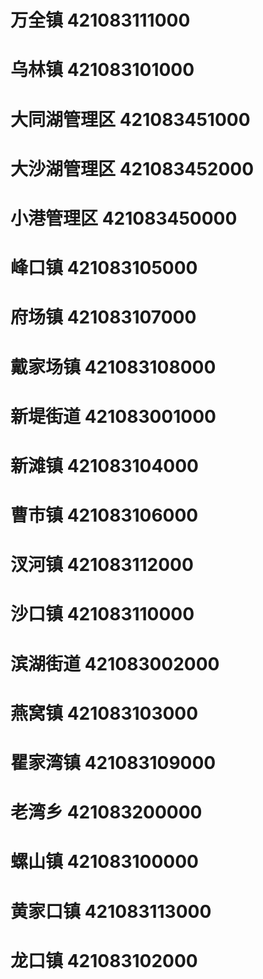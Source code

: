 # 万全镇 421083111000
# 乌林镇 421083101000
# 大同湖管理区 421083451000
# 大沙湖管理区 421083452000
# 小港管理区 421083450000
# 峰口镇 421083105000
# 府场镇 421083107000
# 戴家场镇 421083108000
# 新堤街道 421083001000
# 新滩镇 421083104000
# 曹市镇 421083106000
# 汊河镇 421083112000
# 沙口镇 421083110000
# 滨湖街道 421083002000
# 燕窝镇 421083103000
# 瞿家湾镇 421083109000
# 老湾乡 421083200000
# 螺山镇 421083100000
# 黄家口镇 421083113000
# 龙口镇 421083102000
